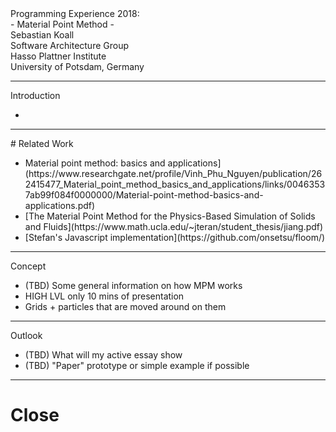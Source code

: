 <!-- markdown-config presentation=true -->

<script>
import { openBrowser, openComponent } from "doc/PX2018/project_2/utils.js"

let presentationSize = "big";
</script>
<link rel="stylesheet" type="text/css" href="doc/PX2018/project_2/utils.css">

<link rel="stylesheet" type="text/css" href="doc/PX2018/style.css" />
<link rel="stylesheet" type="text/css" href="src/client/lively.css" />
<link rel="stylesheet" type="text/css" href="templates/livelystyle.css" />

<style>
  .lively-slide {
    border: 1px solid rgb(220,220,220)
    page-break-before: always;
  }
  
  .lively-slide.fullscreen-small {
    position:fixed;
    width: 1024px;
    height: 768px;
    box-sizing: border-box;
    background-color: #fff;
    z-index: 10001;
  }
  
  .lively-slide.fullscreen-big {
    position:fixed;
    width: 100%;
    height: 100%;
    box-sizing: border-box;
    background-color: #fff;
    z-index: 10001;
  }
  
  .lively-slide .title-frontpage {
    color: #2B547E;
    font-weight: bold;
    font-size: 26pt;
    width: calc(100% - 40px);
    top: 25%;
    text-align: center;
    position: absolute;
  }
  
  .lively-slide.fullscreen-big .title-frontpage {
    font-size: 44pt;
  }
  
  .lively-slide .authors {
    position: absolute;
    width: calc(100% - 40px);
    text-align: center;
    top: 300px;
    font-size: 20pt;
  }
  
  .lively-slide.fullscreen-big .authors {
    top: 500px;
    font-size: 32pt;
  }
  
  .lively-slide .credentials {
    position: absolute;
    width: calc(100% - 40px);
    text-align: center;
    top: 400px;
    font-size: 18pt;
  }
  
  .lively-slide.fullscreen-big .credentials {
    top: 700px;
    font-size: 28pt;
  }
  
  .lively-slide .notes {
    position: absolute;
    left: 100px;
    top: 120px;
  }
  
  .lively-slide.fullscreen-big .notes {
    position: absolute;
    left: 250px;
    top: 230px;
  }
  
  .lively-slide .notes li {
    font-size: 24pt;
    line-height: 1.5em;
  }
  
  .lively-slide.fullscreen-big .notes li {
    font-size: 36pt;
    line-height: 2em;
  }
  
  .lively-slide .title-1 {
    color: #2B547E;
    font-weight: bold;
    font-size: 36pt;
    position: absolute;
    top: 40px; 
    width: calc(100% - 40px);
    text-align: center;
  }
  
  .lively-slide.fullscreen-big .title-1 {
    font-size: 50pt;
    top: 75px; 
  }
  
  p {
    font-size: 18pt
  }
  @media print {
    .lively-slide {
      page-break-before: always;
      border: 0px solid white;
/*       border: 2px solid blue; */
    }      
  }
  
</style>

<script>
let presentation = lively.query(this, "lively-presentation");
let presentButton = document.createElement('button');
presentButton.innerHTML = 'present';
presentButton.addEventListener("click", () => {
  let slides = presentation.querySelectorAll('.lively-slide');
  
  slides.forEach(slide => {
    slide.className += ' fullscreen-' + presentationSize;
  })
  presentButton.style.display = 'none';
  prevButton.style.display = 'none';
  nextButton.style.display = 'none';
})

if (presentation && presentation.slides) {
  presentation.slides().forEach(ea => {
    var img = document.createElement("img")
    img.classList.add("logo")
    img.src="https://lively-kernel.org/lively4/lively4-jens/doc/PX2018/media/hpi_logo.png" 
    img.setAttribute("width", "50px")
    ea.appendChild(img)

    var div = document.createElement("div")
    div.classList.add("page-number")
    ea.appendChild(div)
  });
}

presentButton
</script>

<div class="title-frontpage">
  Programming Experience 2018:<br />- Material Point Method -
</div>

<div class="authors">
  Sebastian Koall
</div>

<div class="credentials">
  Software Architecture Group <br>Hasso Plattner Institute<br> University of Potsdam, Germany
</div>

<script>
  var button = document.createElement("button")
  button.textContent = "print"
  button.onclick = async () => {
   var presentation = lively.query(this, "lively-presentation")
   presentation.print()
  }
  button.style = "position: absolute; bottom: 10px; left: 10px"
  button
</script>


--- 
<div class="title-1">Introduction</div>

<ul class="notes">
<li></li>
</ul>

---
<div class="title-1"># Related Work</div>

<ul class="notes">
<li>Material point method: basics and applications](https://www.researchgate.net/profile/Vinh_Phu_Nguyen/publication/262415477_Material_point_method_basics_and_applications/links/00463537ab99f084f0000000/Material-point-method-basics-and-applications.pdf)</li>
<li>[The Material Point Method for the Physics-Based Simulation of Solids and Fluids](https://www.math.ucla.edu/~jteran/student_thesis/jiang.pdf)</li> 
<li>[Stefan's Javascript implementation](https://github.com/onsetsu/floom/)</li>
</ul>

---
<div class="title-1">Concept</div>

<ul class="notes">
<li>(TBD) Some general information on how MPM works</li>
<li>HIGH LVL only 10 mins of presentation</li>
<li>Grids + particles that are moved around on them</li>
</ul>

---
<div class="title-1">Outlook</div>

<ul class="notes">
<li>(TBD) What will my active essay show</li>
<li>(TBD) "Paper" prototype or simple example if possible</li>
</ul>

---

# Close

<script>
let closeButton = document.createElement('button')
closeButton.innerHTML = 'close';
closeButton.addEventListener("click", () => {
  let slides = presentation.querySelectorAll('.lively-slide');
  
  slides.forEach(slide => {
    slide.className = slide.className.replace('fullscreen-' + presentationSize, '');
  })
  
  presentButton.style.display = 'inline';
})
closeButton
</script>
